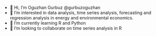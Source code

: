 - 👋 Hi, I’m Oguzhan Gurbuz @gurbuzoguzhan
- 👀 I’m interested in data analysis, time series analysis, forecasting and regression analysis in energy and environmental economics.
- 🌱 I’m currently learning R and Python
- 💞️ I’m looking to collaborate on time series analysis in R

<!---
gurbuzoguzhan/gurbuzoguzhan is a ✨ special ✨ repository because its `README.md` (this file) appears on your GitHub profile.
You can click the Preview link to take a look at your changes.
--->
